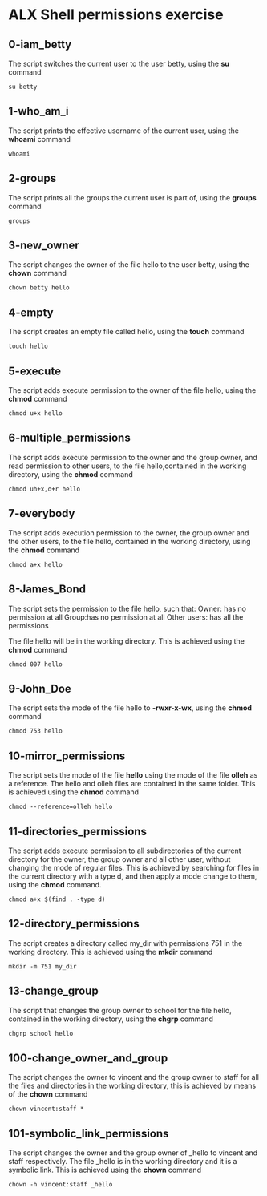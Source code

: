 # ALX Shell permissions exercise

## 0-iam_betty
The script switches the current user to the user betty, using the **su** command

>
`su betty`
>

## 1-who_am_i
The script prints the effective username of the current user, using the **whoami** command

>
`whoami`
>

## 2-groups
The script prints all the groups the current user is part of, using the **groups** command

>
`groups`
>

## 3-new_owner
The script changes the owner of the file hello to the user betty, using the **chown** command

>
`chown betty hello`
>

## 4-empty
The script creates an empty file called hello, using the **touch** command

>
`touch hello`
>

## 5-execute
The script adds execute permission to the owner of the file hello, using the **chmod** command

>
`chmod u+x hello`
>

## 6-multiple_permissions
The script adds execute permission to the owner and the group owner, and read permission to other users, to the file hello,contained in the working directory, using the **chmod** command

>
`chmod uh+x,o+r hello`
>

## 7-everybody
The script adds execution permission to the owner, the group owner and the other users, to the file hello, contained in the working directory, using the **chmod** command

>
`chmod a+x hello`
>

## 8-James_Bond
The script sets the permission to the file hello, such that:
    Owner: has no permission at all
    Group:has no permission at all
    Other users: has all the permissions

The file hello will be in the working directory. This is achieved using the **chmod** command

>
`chmod 007 hello`
>

## 9-John_Doe
The script sets the mode of the file hello to **-rwxr-x-wx**, using the **chmod** command

>
`chmod 753 hello`
>

## 10-mirror_permissions
The script sets the mode of the file **hello** using the mode of the file **olleh** as a reference. The hello and olleh files are contained in the same folder. This is achieved using the **chmod** command

>
`chmod --reference=olleh hello`
>

## 11-directories_permissions
The script adds execute permission to all subdirectories of the current directory for the owner, the group owner and all other user, without changing the mode of regular files. This is achieved by searching for files in the current directory with a type d, and then apply a mode change to them, using the **chmod** command.

>
`chmod a+x $(find . -type d)`
>

## 12-directory_permissions
The script creates a directory called my_dir with permissions 751 in the working directory. This is achieved using the **mkdir** command

>
`mkdir -m 751 my_dir`
>

## 13-change_group
The script that changes the group owner to school for the file hello, contained in the working directory, using the **chgrp** command

>
`chgrp school hello`
>

## 100-change_owner_and_group
The script changes the owner to vincent and the group owner to staff for all the files and directories in the working directory, this is achieved by means of the **chown** command

>
`chown vincent:staff *`
>

## 101-symbolic_link_permissions
The script changes the owner and the group owner of _hello to vincent and staff respectively.
    The file _hello is in the working directory and it is a symbolic link.
This is achieved using the **chown** command

>
`chown -h vincent:staff _hello`
>
